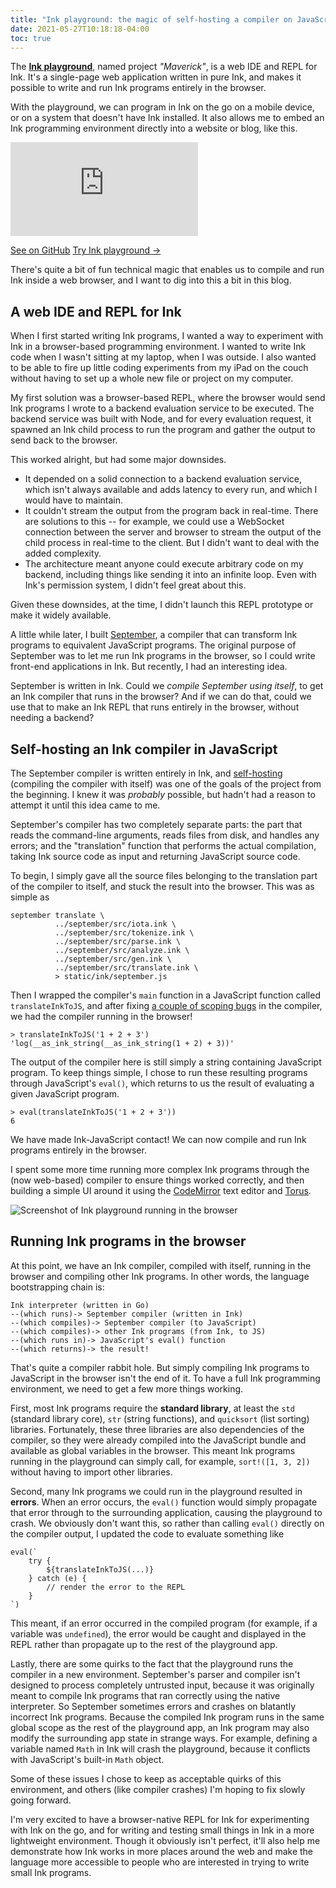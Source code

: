 ```yaml
---
title: "Ink playground: the magic of self-hosting a compiler on JavaScript"
date: 2021-05-27T10:18:18-04:00
toc: true
---
```


The [**Ink playground**](https://play.dotink.co), named project _"Maverick"_, is a web IDE and REPL for Ink. It's a single-page web application written in pure Ink, and makes it possible to write and run Ink programs entirely in the browser.

With the playground, we can program in Ink on the go on a mobile device, or on a system that doesn't have Ink installed. It also allows me to embed an Ink programming environment directly into a website or blog, like this.

<iframe src="https://play.dotink.co/?embed=1" frameborder="0" class="maverick"></iframe>

<a href="https://github.com/thesephist/maverick" class="button">See on GitHub</a>
<a href="https://play.dotink.co/" class="button">Try Ink playground &rarr;</a>

There's quite a bit of fun technical magic that enables us to compile and run Ink inside a web browser, and I want to dig into this a bit in this blog.

## A web IDE and REPL for Ink

When I first started writing Ink programs, I wanted a way to experiment with Ink in a browser-based programming environment. I wanted to write Ink code when I wasn't sitting at my laptop, when I was outside. I also wanted to be able to fire up little coding experiments from my iPad on the couch without having to set up a whole new file or project on my computer.

My first solution was a browser-based REPL, where the browser would send Ink programs I wrote to a backend evaluation service to be executed. The backend service was built with Node, and for every evaluation request, it spawned an Ink child process to run the program and gather the output to send back to the browser.

This worked alright, but had some major downsides.

- It depended on a solid connection to a backend evaluation service, which isn't always available and adds latency to every run, and which I would have to maintain.
- It couldn't stream the output from the program back in real-time. There are solutions to this -- for example, we could use a WebSocket connection between the server and browser to stream the output of the child process in real-time to the client. But I didn't want to deal with the added complexity.
- The architecture meant anyone could execute arbitrary code on my backend, including things like sending it into an infinite loop. Even with Ink's permission system, I didn't feel great about this.

Given these downsides, at the time, I didn't launch this REPL prototype or make it widely available.

A little while later, I built [September](/posts/september/), a compiler that can transform Ink programs to equivalent JavaScript programs. The original purpose of September was to let me run Ink programs in the browser, so I could write front-end applications in Ink. But recently, I had an interesting idea.

September is written in Ink. Could we _compile September using itself_, to get an Ink compiler that runs in the browser? And if we can do that, could we use that to make an Ink REPL that runs entirely in the browser, without needing a backend?

## Self-hosting an Ink compiler in JavaScript

The September compiler is written entirely in Ink, and [self-hosting](https://en.wikipedia.org/wiki/Self-hosting_(compilers)) (compiling the compiler with itself) was one of the goals of the project from the beginning. I knew it was _probably_ possible, but hadn't had a reason to attempt it until this idea came to me.

September's compiler has two completely separate parts: the part that reads the command-line arguments, reads files from disk, and handles any errors; and the "translation" function that performs the actual compilation, taking Ink source code as input and returning JavaScript source code.

To begin, I simply gave all the source files belonging to the translation part of the compiler to itself, and stuck the result into the browser. This was as simple as

```
september translate \
          ../september/src/iota.ink \
          ../september/src/tokenize.ink \
          ../september/src/parse.ink \
          ../september/src/analyze.ink \
          ../september/src/gen.ink \
          ../september/src/translate.ink \
          > static/ink/september.js
```

Then I wrapped the compiler's `main` function in a JavaScript function called `translateInkToJS`, and after fixing [a couple of scoping bugs](https://github.com/thesephist/september/commit/cda911684b3b140d2ad8efd667753fa3fd0a348f) in the compiler, we had the compiler running in the browser!

```
> translateInkToJS('1 + 2 + 3')
'log(__as_ink_string(__as_ink_string(1 + 2) + 3))'
```

The output of the compiler here is still simply a string containing JavaScript program. To keep things simple, I chose to run these resulting programs through JavaScript's `eval()`, which returns to us the result of evaluating a given JavaScript program.

```
> eval(translateInkToJS('1 + 2 + 3'))
6
```

We have made Ink-JavaScript contact! We can now compile and run Ink programs entirely in the browser.

I spent some more time running more complex Ink programs through the (now web-based) compiler to ensure things worked correctly, and then building a simple UI around it using the [CodeMirror](https://codemirror.net) text editor and [Torus](https://github.com/thesephist/torus).

![Screenshot of Ink playground running in the browser](/img/maverick.png)

## Running Ink programs in the browser

At this point, we have an Ink compiler, compiled with itself, running in the browser and compiling other Ink programs. In other words, the language bootstrapping chain is:

```
Ink interpreter (written in Go)
--(which runs)-> September compiler (written in Ink)
--(which compiles)-> September compiler (to JavaScript)
--(which compiles)-> other Ink programs (from Ink, to JS)
--(which runs in)-> JavaScript's eval() function
--(which returns)-> the result!
```

That's quite a compiler rabbit hole. But simply compiling Ink programs to JavaScript in the browser isn't the end of it. To have a full Ink programming environment, we need to get a few more things working.

First, most Ink programs require the **standard library**, at least the `std` (standard library core), `str` (string functions), and `quicksort` (list sorting) libraries. Fortunately, these three libraries are also dependencies of the compiler, so they were already compiled into the JavaScript bundle and available as global variables in the browser. This meant Ink programs running in the playground can simply call, for example, `sort!([1, 3, 2])` without having to import other libraries.

Second, many Ink programs we could run in the playground resulted in **errors**. When an error occurs, the `eval()` function would simply propagate that error through to the surrounding application, causing the playground to crash. We obviously don't want this, so rather than calling `eval()` directly on the compiler output, I updated the code to evaluate something like

```
eval(`
    try {
        ${translateInkToJS(...)}
    } catch (e) {
        // render the error to the REPL
    }
`)
```

This meant, if an error occurred in the compiled program (for example, if a variable was `undefined`), the error would be caught and displayed in the REPL rather than propagate up to the rest of the playground app.

Lastly, there are some quirks to the fact that the playground runs the compiler in a new environment. September's parser and compiler isn't designed to process completely untrusted input, because it was originally meant to compile Ink programs that ran correctly using the native interpreter. So September sometimes errors and crashes on blatantly incorrect Ink programs. Because the compiled Ink program runs in the same global scope as the rest of the playground app, an Ink program may also modify the surrounding app state in strange ways. For example, defining a variable named `Math` in Ink will crash the playground, because it conflicts with JavaScript's built-in `Math` object.

Some of these issues I chose to keep as acceptable quirks of this environment, and others (like compiler crashes) I'm hoping to fix slowly going forward.

I'm very excited to have a browser-native REPL for Ink for experimenting with Ink on the go, and for writing and testing small things in Ink in a more lightweight environment. Though it obviously isn't perfect, it'll also help me demonstrate how Ink works in more places around the web and make the language more accessible to people who are interested in trying to write small Ink programs.

